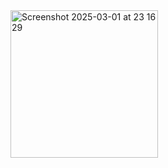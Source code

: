 <img width="236" alt="Screenshot 2025-03-01 at 23 16 29" src="https://github.com/user-attachments/assets/05c2d334-c5eb-4cf5-ab9d-c8b483c913b8" />

